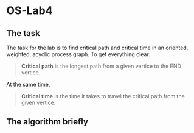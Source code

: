 # OS-Lab4
## The task
The task for the lab is to find critical path and critical time in an oriented, weighted, acyclic process graph.
To get everything clear:
> __Critical path__ is the longest path from a given vertice to the END vertice.   
     
At the same time,     
> __Critical time__ is the time it takes to travel the critical path from the given vertice.
## The algorithm briefly
